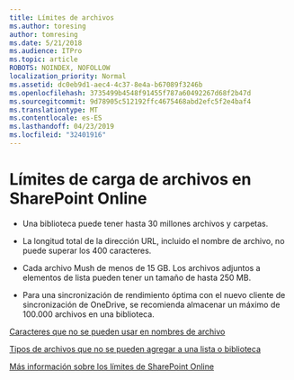 ```yaml
---
title: Límites de archivos
ms.author: toresing
author: tomresing
ms.date: 5/21/2018
ms.audience: ITPro
ms.topic: article
ROBOTS: NOINDEX, NOFOLLOW
localization_priority: Normal
ms.assetid: dc0eb9d1-aec4-4c37-8e4a-b67089f3246b
ms.openlocfilehash: 3735499b4548f91455f787a60492267d68f2b47d
ms.sourcegitcommit: 9d78905c512192ffc4675468abd2efc5f2e4baf4
ms.translationtype: MT
ms.contentlocale: es-ES
ms.lasthandoff: 04/23/2019
ms.locfileid: "32401916"
---
```

# <a name="file-upload-limits-in-sharepoint-online"></a>Límites de carga de archivos en SharePoint Online

- Una biblioteca puede tener hasta 30 millones archivos y carpetas.
    
- La longitud total de la dirección URL, incluido el nombre de archivo, no puede superar los 400 caracteres.
    
- Cada archivo Mush de menos de 15 GB. Los archivos adjuntos a elementos de lista pueden tener un tamaño de hasta 250 MB.
    
- Para una sincronización de rendimiento óptima con el nuevo cliente de sincronización de OneDrive, se recomienda almacenar un máximo de 100.000 archivos en una biblioteca. 
    
[Caracteres que no se pueden usar en nombres de archivo](https://go.microsoft.com/fwlink/?linkid=866430)
  
[Tipos de archivos que no se pueden agregar a una lista o biblioteca](https://go.microsoft.com/fwlink/?linkid=273757)
  
[Más información sobre los límites de SharePoint Online](https://go.microsoft.com/fwlink/?linkid=271273)
  

